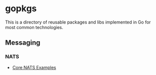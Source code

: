 # gopkgs
This is a directory of reusable packages and libs implemented in Go for most common technologies.

## Messaging
### NATS
- [Core NATS Examples](./cmd/core-nats/README.md)